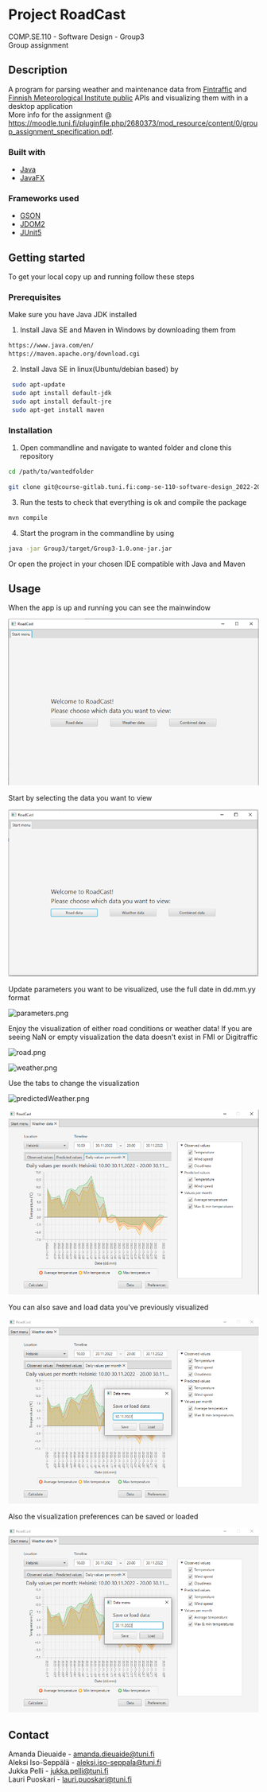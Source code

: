 # Project RoadCast
COMP.SE.110 - Software Design - Group3\
Group assignment


## Description
A program for parsing weather and maintenance data from 
[Fintraffic](https://www.fintraffic.fi/en) and [Finnish Meteorological Institute public](https://en.ilmatieteenlaitos.fi/) 
APIs and visualizing them with in a desktop application 
\
More info for the assignment @ https://moodle.tuni.fi/pluginfile.php/2680373/mod_resource/content/0/group_assignment_specification.pdf.


### Built with
* [Java](https://www.java.com/en/)
* [JavaFX](https://openjfx.io/)

### Frameworks used
* [GSON](https://github.com/google/gson)
* [JDOM2](http://www.jdom.org/)
* [JUnit5](https://junit.org/junit5/)


## Getting started
To get your local copy up and running follow these steps

### Prerequisites
Make sure you have Java JDK installed

1. Install Java SE and Maven in Windows by downloading them from 
  ```sh
  https://www.java.com/en/
  https://maven.apache.org/download.cgi
  ```
 2. Install Java SE in linux(Ubuntu/debian based) by  
  ```sh
   sudo apt-update
   sudo apt install default-jdk
   sudo apt install default-jre
   sudo apt-get install maven
   ```


### Installation
1. Open commandline and navigate to wanted folder and clone this repository
 ```sh
 cd /path/to/wantedfolder
 ```
 ```sh
 git clone git@course-gitlab.tuni.fi:comp-se-110-software-design_2022-2023/group-3.git nameyouwanttouse
 ```
 3. Run the tests to check that everything is ok and compile the package
 ```sh
 mvn compile
 ```
 4. Start the program in the commandline by using
 ```sh
 java -jar Group3/target/Group3-1.0.one-jar.jar
 ```
 Or open the project in your chosen IDE compatible with Java and Maven


## Usage
 When the app is up and running you can see the mainwindow
 
 ![mainwindow.png](./Documents/Pictures/mainwindow.png)
 
 Start by selecting the data you want to view
 
 ![selectdata.png](./Documents//Pictures/selectdata.png)
 
 Update parameters you want to be visualized, use the full date in dd.mm.yy format
 
 ![parameters.png](../Documents//Pictures/parameters.png)

 Enjoy the visualization of either road conditions or weather data!
 If you are seeing NaN or empty visualization the data doesn't exist in FMI or Digitraffic

 ![road.png](../Documents//Pictures/road.png)

 ![weather.png](../Documents//Pictures/weather.png)

 Use the tabs to change the visualization

 ![predictedWeather.png](../Documents//Pictures/predictedWeather.png)

 ![perMonth.png](./Documents//Pictures/perMonth.png)

 You can also save and load data you've previously visualized

 ![save&load.png](./Documents//Pictures/save&load.png)

 Also the visualization preferences can be saved or loaded

 ![dataPreferences.png](./Documents//Pictures/save&load.png)
 

## Contact
Amanda Dieuaide - amanda.dieuaide@tuni.fi\
Aleksi Iso-Seppälä - aleksi.iso-seppala@tuni.fi\
Jukka Pelli - jukka.pelli@tuni.fi\
Lauri Puoskari - lauri.puoskari@tuni.fi
